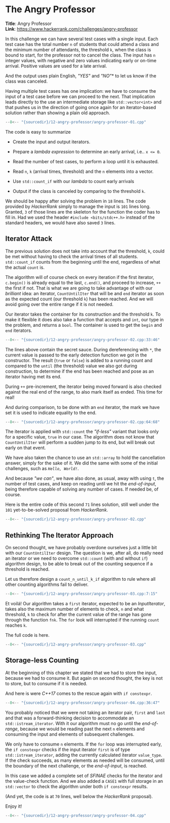 # The Angry Professor

**Title**: Angry Professor\
**Link**: <https://www.hackerrank.com/challenges/angry-professor>

In this challenge we can have several test cases with a single input. Each test case has
the total number `n` of students that could attend a class and the minimum number of
attendants, the threshold `k`, when the class is bound to start, for the professor not to
cancel the class. The input has `n` integer values, with negative and zero values
indicating early or on-time arrival. Positive values are used for a late arrival.

And the output uses plain English, *"YES"* and *"NO"** to let us know if the class was
canceled.

Having multiple test cases has one implication: we have to consume the input of a test
case before we can proceed to the next. That implication leads directly to the use an
intermediate storage like `std::vector<int>` and that pushes us in the direction of going
once again for an iterator-based solution rather than showing a plain old approach.

```cpp title
--8<-- "{sourcedir}/12-angry-professor/angry-professor-01.cpp"
```

The code is easy to summarize

  - Create the input and output iterators.

  - Prepare a *lambda expression* to determine an early arrival, i.e.. `x <= 0`.

  - Read the number of test cases, to perform a loop until it is exhausted.

  - Read `n`, `k` (arrival times, threshold) and the `n` elements into a vector.

  - Use `std::count_if` with our *lambda* to count early arrivals

  - Output if the class is canceled by comparing to the threshold `k`.

We should be happy after solving the problem in `18` lines. The code provided
by *HackerRank* simply to manage the input is `101` lines long. Granted, `3` of those
lines are the skeleton for the function the coder has to fill in. Had we used the header
`#include <bits/stdc++.h>` instead of the standard headers, we would have also saved `3`
lines.

## Iterator Attack

The previous solution does not take into account that the threshold, `k`, could be met
without having to check the arrival times of all students. `std::count_if` counts from
the beginning until the end, regardless of what the actual `count` is.

The algorithm will of course check on every iteration if the first iterator, `c.begin()`
is already equal to the last, `c.end()`, and proceed to increase, `++` the first if not.
That is what we are going to take advantage of with our *brilliant* idea: an iterator,
`CountUntilIter` that will be and `end` iterator as soon as the expected count (our
threshold `k`) has been reached. And we will avoid going over the entire range if it is
not needed.

Our iterator takes the container for its construction and the threshold `k`. To make
it flexible it does also take a function that accepts and `int`, our type in the problem,
and returns a `bool`. The container is used to get the `begin` and `end` iterators.

```cpp title
--8<-- "{sourcedir}/12-angry-professor/angry-professor-02.cpp:33:46"
```

The lines above contain the secret sauce. During dereferencing with `*`, the current value
is passed to the early detection function we got in the constructor. The result (`true`
or `false`) is added to a running count and compared to the `until` (the threshold) value
we also got during construction, to determine if the end has been reached and pose as an
iterator having met its end.

During `++` pre-increment, the iterator being moved forward is also checked against the
real end of the range, to also mark itself as ended. This time for real!

And during comparison, to be done with an `end` iterator, the mark we have set it is used
to indicate equality to the end.

```cpp title
--8<-- "{sourcedir}/12-angry-professor/angry-professor-02.cpp:64:68"
```
The iterator is applied with `std::count` the *"if-less"* variant that looks only for a
specific value, `true` in our case. The algorithm does not know that `CountUntilIter`
will perform a sudden jump to its end, but will break out early on that event.

We have also taken the chance to use an `std::array` to hold the cancellation answer,
simply for the sake of it. We did the same with some of the initial challenges, such as
*`Hello, World!`*.

And because *"we can"*, we have also done, as usual, away with using `t`, the number of
test cases, and keep on reading until we hit the *end-of-input*, being therefore capable
of solving any number of cases. If needed be, of course.

Here is the entire code of this second `71` lines solution, still well under the `101`
yet-to-be-solved proposal from *HackerRank*.

```cpp title
--8<-- "{sourcedir}/12-angry-professor/angry-professor-02.cpp"
```

## Rethinking The Iterator Approach

On second thought, we have probably overdone ourselves just a little bit with our
`CountUntilIter` design. The question is we, after all, do really need an iterator or we
need to overcome `std::count` (with and without `if`) algorithm design, to be able to
break out of the counting sequence if a threshold is reached.

Let us therefore design a `count_n_until_k_if` algorithm to rule where all other counting
algorithms fail to deliver.

```cpp title
--8<-- "{sourcedir}/12-angry-professor/angry-professor-03.cpp:7:15"
```

Et voilá! Our algorithm takes a `first` iterator, expected to be an *InputIterator*,
takes also the maximum number of elements to check, `n` and what threshold, `k` to check
for after the current value of the range has gone through the function `fnk`. The `for`
look will interrupted if the running `count` reaches `k`.

The full code is here.

```cpp title
--8<-- "{sourcedir}/12-angry-professor/angry-professor-03.cpp"
```

## Storage-less Counting

At the beginning of this chapter we stated that we had to store the input, because we had
to consume it. But again on second thought, the key is not to store, but to consume if it
is needed.

And here is were *C++17* comes to the rescue again with `if constexpr`.

```cpp title
--8<-- "{sourcedir}/12-angry-professor/angry-professor-04.cpp:36:47"
```

You probably noticed that we were not taking an iterator pair, `first` and `last` and
that was a forward-thinking decision to accommodate an `std::istream_iterator`. With it
our algorithm must no go until the *end-of-range*, because we would be reading past the
next `n` elements and consuming the input and elements of subsequent challenges.

We only have to consume `n` elements. If the `for` loop was interrupted early, the `if
constexpr` checks if the input iterator `first` is of type `std::istream_iterator`,
adding the currently calculated iterator `value_type`. If the check succeeds, as many
elements as needed will be consumed, until the boundary of the next challenge, or the
*end-of-input*, is reached.

In this case we added a complete set of *SFINAE* checks for the iterator and the
value-check function. And we also added a `CASE1` with full storage in an `std::vector`
to check the algorithm under both `if constexpr` results.

(And yet, the code is at `70` lines, well below the *HackerRank* proposal).

Enjoy it!

```cpp title
--8<-- "{sourcedir}/12-angry-professor/angry-professor-04.cpp"
```
